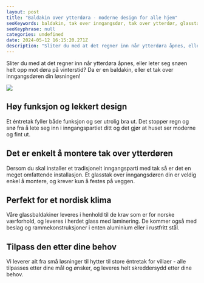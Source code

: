 ```yaml
---
layout: post
title: "Baldakin over ytterdøra - moderne design for alle hjem"
seoKeywords: baldakin, tak over inngangsdør, tak over ytterdør, glasstak, tak over dør
seoKeyphrase: null
categories: undefined
date: 2024-05-12 16:15:20.271Z
description: "Sliter du med at det regner inn når ytterdøra åpnes, eller leter seg snøen helt opp mot døra på vinterstid? Da er en baldakin, eller et tak over inngangsdøren din løsningen!"
---
```


Sliter du med at det regner inn når ytterdøra åpnes, eller leter seg snøen helt opp mot døra på vinterstid? Da er en baldakin, eller et tak over inngangsdøren din løsningen!



![](https://cdn.sanity.io/images/csbn9wp4/transformed-data/e25f305845a13a0516d7625c21f061d5a3f3e5e8-1920x1080.png)

## Høy funksjon og lekkert design

Et éntretak fyller både funksjon og ser utrolig bra ut. Det stopper regn og snø fra å lete seg inn i inngangspartiet ditt og det gjør at huset ser moderne og fint ut.

## Det er enkelt å montere tak over ytterdøren

Dersom du skal installer et tradisjonelt inngangsparti med tak så er det en meget omfattende installasjon. Et glasstak over inngangsdøren din er veldig enkel å montere, og krever kun å festes på veggen.

## Perfekt for et nordisk klima

Våre glassbaldakiner leveres i henhold til de krav som er for norske værforhold, og leveres i herdet glass med laminering. De kommer også med beslag og rammekonstruksjoner i enten aluminium eller i rustfritt stål.

## Tilpass den etter dine behov

Vi leverer alt fra små løsninger til hytter til store éntretak for villaer - alle tilpasses etter dine mål og ønsker, og leveres helt skreddersydd etter dine behov.
